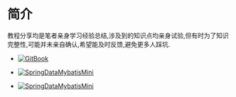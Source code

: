 # 简介 

教程分享均是笔者亲身学习经验总结,涉及到的知识点均亲身试验,但有时为了知识完整性,可能并未亲自确认,希望能及时反馈,避免更多人踩坑.


- [![GitBook](https://img.shields.io/badge/BLOG-vonchange.github.io-brightgreen.svg)](https://vonchange.github.io/)
 
- [![SpringDataMybatisMini](https://img.shields.io/badge/SpringDataMybatisMini-github-brightgreen.svg)](https://github.com/VonChange/spring-data-mybatis-mini)
- [![SpringDataMybatisMini](https://img.shields.io/badge/SpringDataMybatisMini-gitee-brightgreen.svg)](https://gitee.com/vonchange/spring-data-mybatis-mini)
